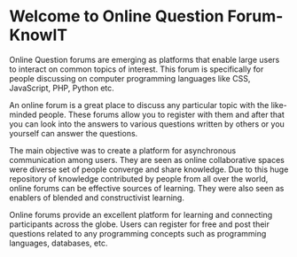 # Welcome to Online Question Forum-KnowIT


Online Question forums are emerging as platforms that enable large users to interact on common topics of interest. This forum is specifically for people discussing on computer programming languages like CSS, JavaScript, PHP, Python etc.

An online forum is a great place to discuss any particular topic with the like-minded people. These forums allow you to register with them and after that you can look into the answers to various questions written by others or you yourself can answer the questions.

The main objective was to create a platform for asynchronous communication among users. They are seen as online collaborative spaces were diverse set of people converge and share knowledge. Due to this huge repository of knowledge contributed by people from all over the world, online forums can be effective sources of learning. They were also seen as enablers of blended and constructivist learning.

Online forums provide an excellent platform for learning and connecting participants across the globe. Users can register for free and post their questions related to any programming concepts such as programming languages, databases, etc.
